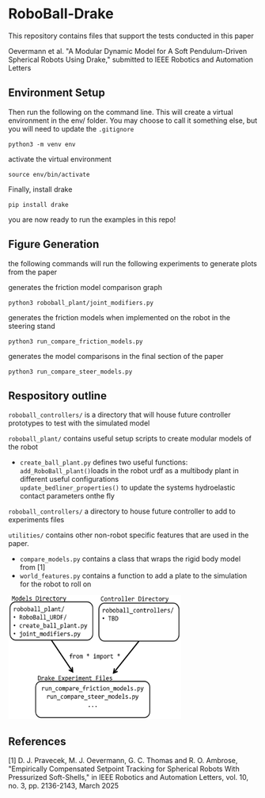 # RoboBall-Drake

This repository contains files that support the tests conducted in this paper

Oevermann et al. "A Modular Dynamic Model for A Soft Pendulum-Driven Spherical
Robots Using Drake," submitted to IEEE Robotics and Automation Letters

## Environment Setup
Then run the following on the command line. This will create a virtual environment in the env/ folder. You may choose to call it something else, but you will need to update the `.gitignore`
```
python3 -m venv env
```

activate the virtual environment

```
source env/bin/activate
```

Finally, install drake

```
pip install drake
```

you are now ready to run the examples in this repo!


## Figure Generation
the following commands will run the following experiments to generate plots from the paper

generates the friction model comparison graph

```
python3 roboball_plant/joint_modifiers.py
```
generates the friction models when implemented on the robot in the steering stand

```
python3 run_compare_friction_models.py
```
generates the model comparisons in the final section of the paper
```
python3 run_compare_steer_models.py
```
## Respository outline

`roboball_controllers/` is a directory that will house future controller prototypes to test with the simulated model

`roboball_plant/` contains useful setup scripts to create modular models of the robot
 - `create_ball_plant.py` defines two useful functions:  
    `add_RoboBall_plant()`loads in the robot urdf as a multibody plant in different useful configurations       
    `update_bedliner_properties()` to update the systems hydroelastic contact parameters onthe fly  

`roboball_controllers/` a directory to house future controller to add to experiments files

`utilities/` contains other non-robot specific features that are used in the paper.
 - `compare_models.py` contains a class that wraps the rigid body model from [1]
 - `world_features.py` contains a function to add a plate to the simulation for the robot to roll on

 
<img src="utilities/repo_structure.png" width=350 height=250>

## References
[1] D. J. Pravecek, M. J. Oevermann, G. C. Thomas and R. O. Ambrose, "Empirically Compensated Setpoint Tracking for Spherical Robots With Pressurized Soft-Shells," in IEEE Robotics and Automation Letters, vol. 10, no. 3, pp. 2136-2143, March 2025